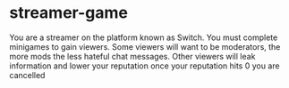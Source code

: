 # streamer-game

You are a streamer on the platform known as Switch.
You must complete minigames to gain viewers.
Some viewers will want to be moderators, the more mods the less hateful chat messages.
Other viewers will leak information and lower your reputation
once your reputation hits 0 you are cancelled